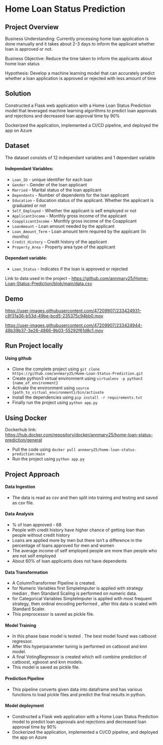 # Home Loan Status Prediction

## Project Overview
Business Understanding: Currently processing home loan application is done manually and it takes about 2-3 days to inform the applicant whether loan is approved or not.

Business Objective: Reduce the time taken to inform the applicants about home loan status

Hypothesis: Develop a machine learning model that can accurately predict whether a loan application is approved or rejected with less amount of time

## Solution
Constructed a Flask web application with a Home Loan Status Prediction model that leveraged machine learning algorithms to predict loan approvals and rejections and decreased loan approval time by 90% 

Dockerized the application, implemented a CI/CD pipeline, and deployed the app on Azure

## Dataset
The dataset consists of 12 independant variables and 1 dependant variable
#### Independant Variables:
- `Loan_ID` - unique identifier for each loan
- `Gender` - Gender of the loan applicant
- `Married` - Marital status of the loan applicant
- `Dependents` - Number of dependents for the loan applicant
- `Education` - Education status of the applicant. Whether the applicant is graduated or not
- `Self_Employed` - Whether the applicant is self employed or not
- `ApplicantIncome` - Monthly gross income of the applicant
- `CoapplicantIncome` - Monthly gross income of the Coapplicant
- `LoanAmount` - Loan amount needed by the applicant
- `Loan_Amount_Term` - Loan amount term required by the applicant (In months)
- `Credit_History` - Credit history of the applicant
- `Property_Area` - Property area type of the applicant 
#### Dependant variable:
- `Loan_Status` - Indicates if the loan is approved or rejected

Link to data used in the project - https://github.com/annmary25/Home-Loan-Status-Prediction/blob/main/data.csv

## Demo

https://user-images.githubusercontent.com/47209907/233424931-c8f31a36-b53d-49be-bcd5-235375c94bb0.mov



https://user-images.githubusercontent.com/47209907/233424944-48b39b37-3e26-4866-9b03-55292f61d8c1.mov

## Run Project locally 

#### Using github
- Clone the complete project using `git clone https://github.com/annmary25/Home-Loan-Status-Prediction.git`
- Create python3 virtual environment using `virtualenv -p python3 {name_of_environment}`
- Activate the environment using `source {path_to_virtual_environment}/bin/activate`
- Install the dependencies using `pip install -r requirements.txt`
- Finally run the project using `python app.py`

## Using Docker

Dockerhub link: https://hub.docker.com/repository/docker/annmary25/home-loan-status-prediction/general

- Pull the code using `docker pull annmary25/home-loan-status-prediction:main`
- Run the project using `python app.py`

## Project Approach

#### Data Ingestion 
- The data is read as csv and then split into training and testing and saved as csv file.

#### Data Analysis
- % of loan approved - 68 
- People with credit history have higher chance of getting loan than people without credit history
- Loans are applied more by men but there isn’t a difference in the percentage of loans approved for men and women
- The average income of self employed people are more than people who are not self employed
- About 60% of loan applicants does not have dependents

#### Data Transformation
- A ColumnTransformer Pipeline is created.
- for Numeric Variables first SimpleImputer is applied with strategy median , then Standard Scaling is performed on numeric data.
- for Categorical Variables SimpleImputer is applied with most frequent strategy, then ordinal encoding performed , after this data is scaled with Standard Scaler.
- This preprocessor is saved as pickle file.

#### Model Training 
- In this phase base model is tested . The best model found was catboost regressor.
- After this hyperparameter tuning is performed on catboost and knn model.
- A final VotingRegressor is created which will combine prediction of catboost, xgboost and knn models.
- This model is saved as pickle file.

#### Prediction Pipeline 
- This pipeline converts given data into dataframe and has various functions to load pickle files and predict the final results in python.

#### Model deployment
- Constructed a Flask web application with a Home Loan Status Prediction model to predict loan approvals and rejections and decreased loan approval time by 90% 
- Dockerized the application, implemented a CI/CD pipeline, and deployed the app on Azure
